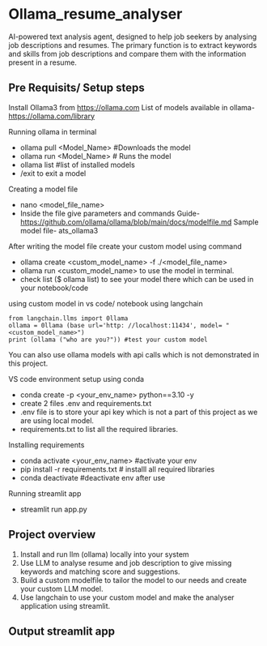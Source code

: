# Ollama_resume_analyser
AI-powered text analysis agent, designed to help job seekers by analysing job descriptions and resumes. The primary function is to extract keywords and skills from job descriptions and compare them with the information present in a resume.

## Pre Requisits/ Setup steps
Install Ollama3 from https://ollama.com
List of models available in ollama- https://ollama.com/library

Running ollama in terminal
- ollama pull <Model_Name> #Downloads the model
- ollama run <Model_Name> # Runs the model
- ollama list #list of installed models
- /exit to exit a model

Creating a model file
- nano <model_file_name>
- Inside the file give parameters and commands Guide- https://github.com/ollama/ollama/blob/main/docs/modelfile.md
Sample model file- ats_ollama3

After writing the model file create your custom model using command
- ollama create <custom_model_name> -f ./<model_file_name>
- ollama run <custom_model_name> to use the model in terminal.
- check list ($ ollama list) to see your model there which can be used in your notebook/code

using custom model in vs code/ notebook using langchain
```
from langchain.llms import 0llama
ollama = 0llama (base url='http: //localhost:11434', model= "<custom_model_name>")
print (ollama ("who are you?")) #test your custom model
```
You can also use ollama models with api calls which is not demonstrated in this project.

VS code environment setup using conda
- conda create -p <your_env_name> python==3.10 -y
- create 2 files .env and requirements.txt
- .env file is to store your api key which is not a part of this project as we are using local model.
- requirements.txt to list all the required libraries.

Installing requirements
- conda activate <your_env_name> #activate your env
- pip install -r requirements.txt # installl all required libraries
- conda deactivate #deactivate env after use

Running streamlit app
- streamlit run app.py 
  

## Project overview
1. Install and run llm (ollama) locally into your system
2. Use LLM to analyse resume and job description to give missing keywords and matching score and suggestions.
3. Build a custom modelfile to tailor the model to our needs and create your custom LLM model.
4. Use langchain to use your custom model and make the analyser application using streamlit.


## Output streamlit app

